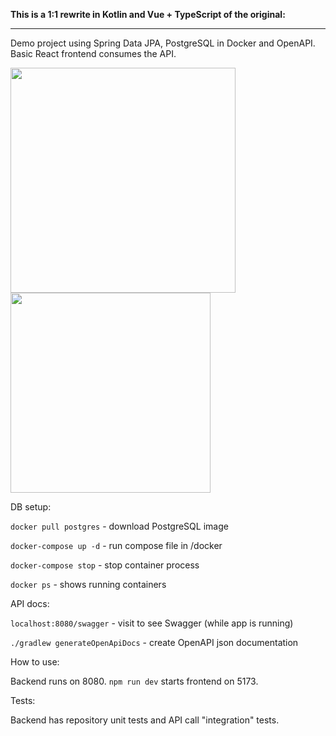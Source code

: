 **This is a 1:1 rewrite in Kotlin and Vue + TypeScript of the original:**

---

Demo project using Spring Data JPA, PostgreSQL in Docker and OpenAPI. Basic React frontend consumes the API.

<img src="https://github.com/user-attachments/assets/bbe8e7b9-2283-46cb-819a-bfac5f9973fc" width="360"> 
<img src="https://github.com/user-attachments/assets/d3643837-3f54-49a2-b2f4-32336e0f4240" width="320">

DB setup:

`docker pull postgres` - download PostgreSQL image

`docker-compose up -d` - run compose file in /docker

`docker-compose stop` - stop container process

`docker ps` - shows running containers

API docs:

`localhost:8080/swagger` - visit to see Swagger (while app is running)

`./gradlew generateOpenApiDocs` - create OpenAPI json documentation

How to use:

Backend runs on 8080. `npm run dev` starts frontend on 5173.

Tests:

Backend has repository unit tests and API call "integration" tests.
